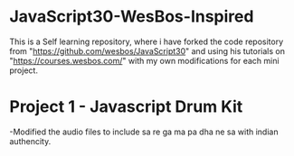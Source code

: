 # JavaScript30-WesBos-Inspired
This is a Self learning repository, where i have forked the code repository from "https://github.com/wesbos/JavaScript30" and using his tutorials on "https://courses.wesbos.com/" with my own modifications for each mini project.

# Project 1 - Javascript Drum Kit
-Modified the audio files to include sa re ga ma pa dha ne sa with indian authencity.
